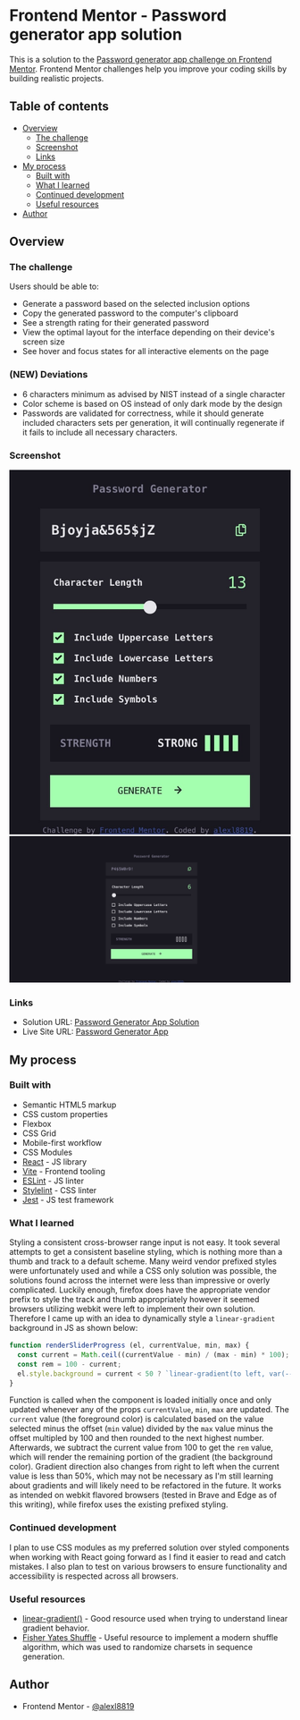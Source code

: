 # Frontend Mentor - Password generator app solution

This is a solution to the [Password generator app challenge on Frontend Mentor](https://www.frontendmentor.io/challenges/password-generator-app-Mr8CLycqjh). Frontend Mentor challenges help you improve your coding skills by building realistic projects. 

## Table of contents

- [Overview](#overview)
  - [The challenge](#the-challenge)
  - [Screenshot](#screenshot)
  - [Links](#links)
- [My process](#my-process)
  - [Built with](#built-with)
  - [What I learned](#what-i-learned)
  - [Continued development](#continued-development)
  - [Useful resources](#useful-resources)
- [Author](#author)

## Overview

### The challenge

Users should be able to:

- Generate a password based on the selected inclusion options
- Copy the generated password to the computer's clipboard
- See a strength rating for their generated password
- View the optimal layout for the interface depending on their device's screen size
- See hover and focus states for all interactive elements on the page

### (NEW) Deviations

- 6 characters minimum as advised by NIST instead of a single character
- Color scheme is based on OS instead of only dark mode by the design
- Passwords are validated for correctness, while it should generate included characters sets per generation, it will continually regenerate
if it fails to include all necessary characters.

### Screenshot

![Mobile Screenshot](./screenshots/mobile.png)
![Desktop Screenshot](./screenshots/desktop.png)

### Links

- Solution URL: [Password Generator App Solution](https://www.frontendmentor.io/solutions/password-generator-app-kmHbIAQjUw)
- Live Site URL: [Password Generator App](https://alexl8819.github.io/password-generator-app/)

## My process

### Built with

- Semantic HTML5 markup
- CSS custom properties
- Flexbox
- CSS Grid
- Mobile-first workflow
- CSS Modules
- [React](https://reactjs.org/) - JS library
- [Vite](https://vitejs.dev) - Frontend tooling
- [ESLint](https://eslint.org) - JS linter
- [Stylelint](https://stylelint.io) - CSS linter
- [Jest](https://jestjs.io) - JS test framework

### What I learned

Styling a consistent cross-browser range input is not easy. It took several attempts to get a consistent baseline styling, which is nothing more than a thumb and track to a default scheme. Many weird vendor prefixed styles were unfortunately used and while a CSS only solution was possible, the solutions found across the internet were less than impressive or overly complicated. Luckily enough, firefox does have the appropriate vendor prefix to style the track and thumb appropriately however it seemed browsers utilizing webkit were left to implement their own solution. Therefore I came up with an idea to dynamically style a `linear-gradient` background in JS as shown below:

```js
function renderSliderProgress (el, currentValue, min, max) {
  const current = Math.ceil((currentValue - min) / (max - min) * 100);
  const rem = 100 - current;
  el.style.background = current < 50 ? `linear-gradient(to left, var(--black) ${current}% ${rem}%, var(--lime-green) ${rem}%)` : `linear-gradient(to right, var(--lime-green) ${current}% ${rem}%, var(--black) ${rem}%)`;
}
```

Function is called when the component is loaded initially once and only updated whenever any of the props `currentValue`, `min`, `max` are updated. The `current` value (the foreground color) is calculated based on the value selected minus the offset (`min` value) divided by the `max` value minus the offset multipled by 100 and then rounded to the next highest number. Afterwards, we subtract the current value from 100 to get the `rem` value, which will render the remaining portion of the gradient (the background color). Gradient direction also changes from right to left when the current value is less than 50%, which may not be necessary as I'm still learning about gradients and will likely need to be refactored in the future. It works as intended on webkit flavored browsers (tested in Brave and Edge as of this writing), while firefox uses the existing prefixed styling.

### Continued development

I plan to use CSS modules as my preferred solution over styled components when working with React going forward as I find it easier to read and catch mistakes. I also plan to test on various browsers to ensure functionality and accessibility is respected across all browsers.

### Useful resources

- [linear-gradient()](https://developer.mozilla.org/en-US/docs/Web/CSS/gradient/linear-gradient) - Good resource used when trying to understand linear gradient behavior.
- [Fisher Yates Shuffle](https://en.wikipedia.org/wiki/Fisher%E2%80%93Yates_shuffle#The_modern_algorithm) - Useful resource to implement a modern shuffle algorithm, which was used to randomize charsets in sequence generation.

## Author

- Frontend Mentor - [@alexl8819](https://www.frontendmentor.io/profile/alexl8819)


